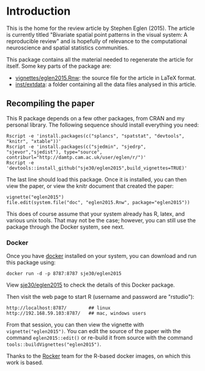 # Introduction

This is the home for the review article by Stephen Eglen (2015).  The
article is currently titled "Bivariate spatial point patterns in the
visual system: A reproducible review" and is hopefully of relevance to
the computational neuroscience and spatial statistics communities.

This package contains all the material needed to regenerate the
article for itself.  Some key parts of the package are:

* [vignettes/eglen2015.Rnw](vignettes/eglen2015.Rnw): the source file
  for the article in LaTeX format.
* [inst/extdata](inst/extdata): a folder containing all the data files
analysed in this article.



## Recompiling the paper

This R package depends on a few other packages, from CRAN and my
personal library.  The following sequence should install everything
you need:

    Rscript -e 'install.packages(c("splancs", "spatstat", "devtools", "knitr", "xtable"))'
    Rscript -e 'install.packages(c("sjedmin", "sjedrp", "sjevor","sjedist"), type="source", contriburl="http://damtp.cam.ac.uk/user/eglen/r/")'
    Rscript -e 'devtools::install_github("sje30/eglen2015",build_vignettes=TRUE)'
The last line should load this package.  Once it is installed, you can
then view the paper, or view the knitr document that created the paper:

    vignette("eglen2015")
	file.edit(system.file("doc", "eglen2015.Rnw", package="eglen2015"))
	
This does of course assume that your system already has R, latex, and
various unix tools.  That may not be the case; however, you can still
use the package through the Docker system, see next.



### Docker

Once you have [docker](http://docker.com) installed on your system,
you can download and run this package using:

    docker run -d -p 8787:8787 sje30/eglen2015

View [sje30/eglen2015](https://registry.hub.docker.com/u/sje30/eglen2015/)
to check the details of this Docker package.

Then visit the web page to start R (username and password are "rstudio"):

    http://localhost:8787/        ## linux
    http://192.168.59.103:8787/   ## mac, windows users


From that session, you can then view the vignette with
`vignette("eglen2015")`.  You can edit the source of the paper with
the command `eglen2015::edit()` or re-build it from source with the
command `tools::buildVignettes("eglen2015")`.

Thanks to the [Rocker](https://github.com/rocker-org) team for the
R-based docker images, on which this work is based.



